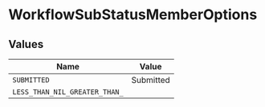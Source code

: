 # WorkflowSubStatusMemberOptions


## Values

| Name                          | Value                         |
| ----------------------------- | ----------------------------- |
| `SUBMITTED`                   | Submitted                     |
| `LESS_THAN_NIL_GREATER_THAN_` | <nil>                         |